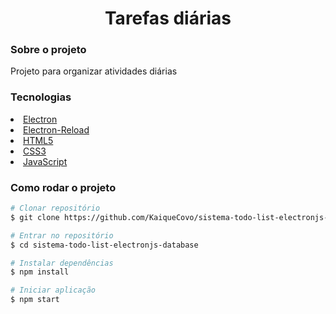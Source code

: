 <h1 align="center"> Tarefas diárias</h1>

<h3>Sobre o projeto</h3>
<p>Projeto para organizar atividades diárias</p>

<h3>Tecnologias</h3>

<li>
  <a href="https://www.electronjs.org/" >Electron</a>
</li>
<li>
  <a href="https://www.npmjs.com/package/electron-reload">Electron-Reload</a>
</li>
<li>
  <a href="https://developer.mozilla.org/pt-BR/docs/Web/HTML">HTML5</a>
</li>
<li>
  <a href="https://developer.mozilla.org/pt-BR/docs/Web/CSS">CSS3</a>
</li>
<li>
  <a href="https://developer.mozilla.org/pt-BR/docs/Web/JavaScript">JavaScript</a>
</li>

<h3>Como rodar o projeto</h3>

```bash
# Clonar repositório
$ git clone https://github.com/KaiqueCovo/sistema-todo-list-electronjs-database.git

# Entrar no repositório
$ cd sistema-todo-list-electronjs-database

# Instalar dependências
$ npm install

# Iniciar aplicação
$ npm start

```
